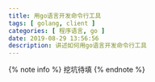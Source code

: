 ```yaml
---
title: 用go语言开发命令行工具
tags: [ golang, client ]
categories: [ 程序语言, go ]
date: 2019-08-29 13:56:56
description: 讲述如何用go语言开发命令行工具
---
```


{% note info %}
挖坑待填
{% endnote %}
